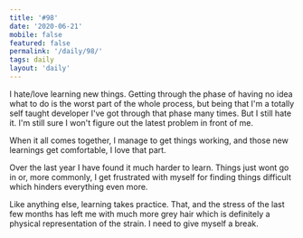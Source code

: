 ```yaml
---
title: '#98'
date: '2020-06-21'
mobile: false
featured: false
permalink: '/daily/98/'
tags: daily
layout: 'daily'
---
```


I hate/love learning new things. Getting through the phase of having no idea what to do is the worst part of the whole process, but being that I'm a totally self taught developer I've got through that phase many times. But I still hate it. I'm still sure I won't figure out the latest problem in front of me.

When it all comes together, I manage to get things working, and those new learnings get comfortable, I love that part.

Over the last year I have found it much harder to learn. Things just wont go in or, more commonly, I get frustrated with myself for finding things difficult which hinders everything even more.

Like anything else, learning takes practice. That, and the stress of the last few months has left me with much more grey hair which is definitely a physical representation of the strain. I need to give myself a break.
